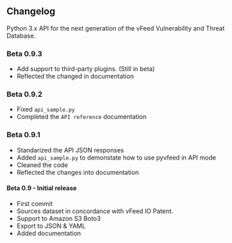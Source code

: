 ## Changelog

Python 3.x API for the next generation of the vFeed Vulnerability and Threat Database.

### Beta 0.9.3
* Add support to third-party plugins. (Still in beta)
* Reflected the changed in documentation

### Beta 0.9.2
* Fixed `api_sample.py`
* Completed the `API reference` documentation

### Beta 0.9.1
* Standarized the API JSON responses
* Added `api_sample.py` to demonstate how to use pyvfeed in API mode
* Cleaned the code
* Reflected the changes into documentation

#### Beta 0.9 - Initial release
* First commit
* Sources dataset in concordance with vFeed IO Patent.
* Support to Amazon S3 Boto3
* Export to JSON & YAML
* Added documentation
